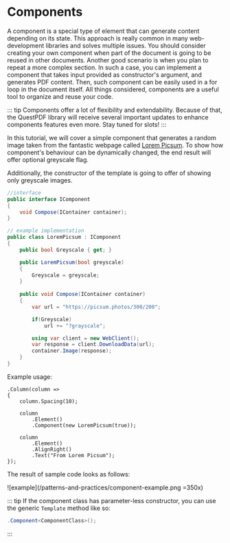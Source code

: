 # Components

A component is a special type of element that can generate content depending on its state. This approach is really common in many web-development libraries and solves multiple issues. You should consider creating your own component when part of the document is going to be reused in other documents. Another good scenario is when you plan to repeat a more complex section. In such a case, you can implement a component that takes input provided as constructor's argument, and generates PDF content. Then, such component can be easily used in a for loop in the document itself. All things considered, components are a useful tool to organize and reuse your code.

::: tip
Components offer a lot of flexibility and extendability. Because of that, the QuestPDF library will receive several important updates to enhance components features even more. Stay tuned for slots!
:::

In this tutorial, we will cover a simple component that generates a random image taken from the fantastic webpage called [Lorem Picsum](https://picsum.photos/). To show how component's behaviour can be dynamically changed, the end result will offer optional greyscale flag.

Additionally, the constructor of the template is going to offer of showing only greyscale images.

```csharp
//interface
public interface IComponent
{
    void Compose(IContainer container);
}

// example implementation
public class LoremPicsum : IComponent
{
    public bool Greyscale { get; }

    public LoremPicsum(bool greyscale)
    {
        Greyscale = greyscale;
    }
    
    public void Compose(IContainer container)
    {
        var url = "https://picsum.photos/300/200";

        if(Greyscale)
            url += "?grayscale";

        using var client = new WebClient();
        var response = client.DownloadData(url);
        container.Image(response);
    }
}
```

Example usage:

```csharp{7}
.Column(column =>
{
    column.Spacing(10);

    column
        .Element()
        .Component(new LoremPicsum(true));
    
    column
        .Element()
        .AlignRight()
        .Text("From Lorem Picsum");
});
```

The result of sample code looks as follows:

![example](/patterns-and-practices/component-example.png =350x)

::: tip
If the component class has parameter-less constructor, you can use the generic `Template` method like so:
```csharp
.Component<ComponentClass>();
```
:::